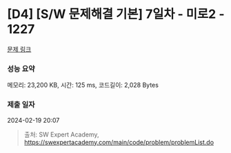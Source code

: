 # [D4] [S/W 문제해결 기본] 7일차 - 미로2 - 1227 

[문제 링크](https://swexpertacademy.com/main/code/problem/problemDetail.do?contestProbId=AV14wL9KAGkCFAYD) 

### 성능 요약

메모리: 23,200 KB, 시간: 125 ms, 코드길이: 2,028 Bytes

### 제출 일자

2024-02-19 20:07



> 출처: SW Expert Academy, https://swexpertacademy.com/main/code/problem/problemList.do